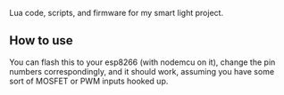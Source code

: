 Lua code, scripts, and firmware for my smart light project.

## How to use
You can flash this to your esp8266 (with nodemcu on it), change the pin numbers correspondingly, and it should work, assuming you have some sort of MOSFET or PWM inputs hooked up.
